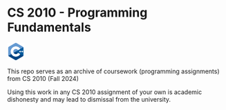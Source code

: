 # CS 2010 - Programming Fundamentals

<img src="https://github.com/devicons/devicon/blob/master/icons/cplusplus/cplusplus-original.svg" title="C++" alt="C++" width="40" height="40"/>&nbsp;

This repo serves as an archive of coursework (programming assignments) from CS 2010 (Fall 2024)

Using this work in any CS 2010 assignment of your own is academic dishonesty and may lead to dismissal from the university.
